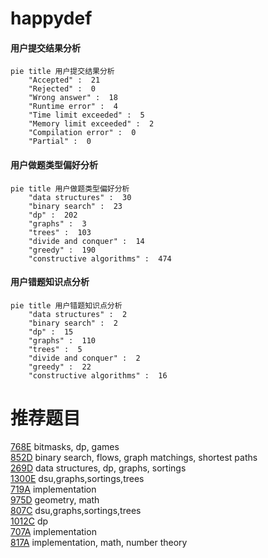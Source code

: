 # happydef

<!-- tabs:start -->



#### **用户提交结果分析**

```mermaid
pie title 用户提交结果分析
    "Accepted" :  21
    "Rejected" :  0
    "Wrong answer" :  18
    "Runtime error" :  4
    "Time limit exceeded" :  5
    "Memory limit exceeded" :  2
    "Compilation error" :  0
    "Partial" :  0
```

#### **用户做题类型偏好分析**

```mermaid
pie title 用户做题类型偏好分析
    "data structures" :  30
    "binary search" :  23
    "dp" :  202
    "graphs" :  3
    "trees" :  103
    "divide and conquer" :  14
    "greedy" :  190
    "constructive algorithms" :  474
```
#### **用户错题知识点分析**

```mermaid
pie title 用户错题知识点分析
    "data structures" :  2
    "binary search" :  2
    "dp" :  15
    "graphs" :  110
    "trees" :  5
    "divide and conquer" :  2
    "greedy" :  22
    "constructive algorithms" :  16
```



<!-- tabs:end -->
# 推荐题目
[768E](https://codeforces.com/contest/768/problem/E)		bitmasks,
                        dp,
                        games		  
[852D](https://codeforces.com/contest/852/problem/D)		binary search,
                        flows,
                        graph matchings,
                        shortest paths		  
[269D](https://codeforces.com/contest/269/problem/D)		data structures,
                        dp,
                        graphs,
                        sortings		  
[1300E](https://codeforces.com/contest/1300/problem/E)		dsu,graphs,sortings,trees		  
[719A](https://codeforces.com/contest/719/problem/A)		implementation		  
[975D](https://codeforces.com/contest/975/problem/D)		geometry,
                        math		  
[807C](https://codeforces.com/contest/807/problem/C)		dsu,graphs,sortings,trees		  
[1012C](https://codeforces.com/contest/1012/problem/C)		dp		  
[707A](https://codeforces.com/contest/707/problem/A)		implementation		  
[817A](https://codeforces.com/contest/817/problem/A)		implementation,
                        math,
                        number theory		  
